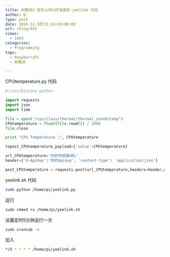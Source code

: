 ```yaml
---
title: 树莓派3 定时上传CUP温度到 yeelink 代码
author: Q
type: post
date: 2016-12-30T13:24:03+00:00
url: /blog/842
views:
  - 1454
categories:
  - Programming
tags:
  - RaspberryPi
  - 树莓派

---
```

CPUtemperature.py 代码

```python
#!/usr/bin/env python  

import requests  
import json  
import time  

file = open("/sys/class/thermal/thermal_zone0/temp")  
CPUtemperature = float(file.read()) / 1000  
file.close

print "CPU Temperature :", CPUtemperature

topost_CPUtemperature_payload={'value':CPUtemperature}

url_CPUtemperature='你的传感器URL' 
header={'U-ApiKey':'你的Apikey', 'content-type': 'application/json'}

post_CPUtemperature = requests.post(url_CPUtemperature,headers=header,data=json.dumps(topost_CPUtemperature_payload))
```

yeelink.sh 代码

```bash
sudo python /home/pi/yeelink.py
```

运行
```bash
sudo chmod +x /home/pi/yeelink.sh
```

设置定时5分钟运行一次
```bash
sudo crontab -e
```

加入
```bash
*/5 * * * * /home/pi/yeelink.sh
```